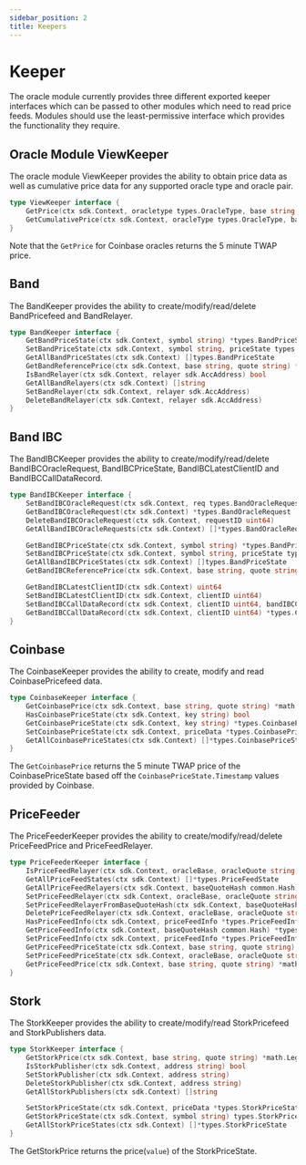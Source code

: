 ```yaml
---
sidebar_position: 2
title: Keepers
---
```


# Keeper

The oracle module currently provides three different exported keeper interfaces which can be passed to other modules which need to read price feeds. Modules should use the least-permissive interface which provides the functionality they require.

## Oracle Module ViewKeeper

The oracle module ViewKeeper provides the ability to obtain price data as well as cumulative price data for any supported oracle type and oracle pair.

```go
type ViewKeeper interface {
    GetPrice(ctx sdk.Context, oracletype types.OracleType, base string, quote string) *math.LegacyDec // Returns the price for a given pair for a given oracle type.
    GetCumulativePrice(ctx sdk.Context, oracleType types.OracleType, base string, quote string) *math.LegacyDec // Returns the cumulative price for a given pair for a given oracle type.
}
```

Note that the `GetPrice` for Coinbase oracles returns the 5 minute TWAP price.

## Band

The BandKeeper provides the ability to create/modify/read/delete BandPricefeed and BandRelayer.

```go
type BandKeeper interface {
    GetBandPriceState(ctx sdk.Context, symbol string) *types.BandPriceState
    SetBandPriceState(ctx sdk.Context, symbol string, priceState types.BandPriceState)
    GetAllBandPriceStates(ctx sdk.Context) []types.BandPriceState
    GetBandReferencePrice(ctx sdk.Context, base string, quote string) *math.LegacyDec
    IsBandRelayer(ctx sdk.Context, relayer sdk.AccAddress) bool
    GetAllBandRelayers(ctx sdk.Context) []string
    SetBandRelayer(ctx sdk.Context, relayer sdk.AccAddress)
    DeleteBandRelayer(ctx sdk.Context, relayer sdk.AccAddress)
}
```

## Band IBC

The BandIBCKeeper provides the ability to create/modify/read/delete BandIBCOracleRequest, BandIBCPriceState, BandIBCLatestClientID and BandIBCCallDataRecord.

```go
type BandIBCKeeper interface {
	SetBandIBCOracleRequest(ctx sdk.Context, req types.BandOracleRequest)
	GetBandIBCOracleRequest(ctx sdk.Context) *types.BandOracleRequest
	DeleteBandIBCOracleRequest(ctx sdk.Context, requestID uint64)
	GetAllBandIBCOracleRequests(ctx sdk.Context) []*types.BandOracleRequest

	GetBandIBCPriceState(ctx sdk.Context, symbol string) *types.BandPriceState
	SetBandIBCPriceState(ctx sdk.Context, symbol string, priceState types.BandPriceState)
	GetAllBandIBCPriceStates(ctx sdk.Context) []types.BandPriceState
	GetBandIBCReferencePrice(ctx sdk.Context, base string, quote string) *math.LegacyDec

	GetBandIBCLatestClientID(ctx sdk.Context) uint64
	SetBandIBCLatestClientID(ctx sdk.Context, clientID uint64)
	SetBandIBCCallDataRecord(ctx sdk.Context, clientID uint64, bandIBCCallDataRecord []byte)
	GetBandIBCCallDataRecord(ctx sdk.Context, clientID uint64) *types.CalldataRecord
}
```

## Coinbase

The CoinbaseKeeper provides the ability to create, modify and read CoinbasePricefeed data.

```go
type CoinbaseKeeper interface {
    GetCoinbasePrice(ctx sdk.Context, base string, quote string) *math.LegacyDec
    HasCoinbasePriceState(ctx sdk.Context, key string) bool
    GetCoinbasePriceState(ctx sdk.Context, key string) *types.CoinbasePriceState
    SetCoinbasePriceState(ctx sdk.Context, priceData *types.CoinbasePriceState) error
    GetAllCoinbasePriceStates(ctx sdk.Context) []*types.CoinbasePriceState
}
```

The `GetCoinbasePrice` returns the 5 minute TWAP price of the CoinbasePriceState based off the `CoinbasePriceState.Timestamp` values provided by Coinbase.

## PriceFeeder

The PriceFeederKeeper provides the ability to create/modify/read/delete PriceFeedPrice and PriceFeedRelayer.

```go
type PriceFeederKeeper interface {
    IsPriceFeedRelayer(ctx sdk.Context, oracleBase, oracleQuote string, relayer sdk.AccAddress) bool
    GetAllPriceFeedStates(ctx sdk.Context) []*types.PriceFeedState
    GetAllPriceFeedRelayers(ctx sdk.Context, baseQuoteHash common.Hash) []string
    SetPriceFeedRelayer(ctx sdk.Context, oracleBase, oracleQuote string, relayer sdk.AccAddress)
    SetPriceFeedRelayerFromBaseQuoteHash(ctx sdk.Context, baseQuoteHash common.Hash, relayer sdk.AccAddress)
    DeletePriceFeedRelayer(ctx sdk.Context, oracleBase, oracleQuote string, relayer sdk.AccAddress)
    HasPriceFeedInfo(ctx sdk.Context, priceFeedInfo *types.PriceFeedInfo) bool
    GetPriceFeedInfo(ctx sdk.Context, baseQuoteHash common.Hash) *types.PriceFeedInfo
    SetPriceFeedInfo(ctx sdk.Context, priceFeedInfo *types.PriceFeedInfo)
    GetPriceFeedPriceState(ctx sdk.Context, base string, quote string) *types.PriceState
    SetPriceFeedPriceState(ctx sdk.Context, oracleBase, oracleQuote string, priceState *types.PriceState)
    GetPriceFeedPrice(ctx sdk.Context, base string, quote string) *math.LegacyDec
}
```

## Stork

The StorkKeeper provides the ability to create/modify/read StorkPricefeed and StorkPublishers data.

```go
type StorkKeeper interface {
	GetStorkPrice(ctx sdk.Context, base string, quote string) *math.LegacyDec
	IsStorkPublisher(ctx sdk.Context, address string) bool
	SetStorkPublisher(ctx sdk.Context, address string)
	DeleteStorkPublisher(ctx sdk.Context, address string)
	GetAllStorkPublishers(ctx sdk.Context) []string

	SetStorkPriceState(ctx sdk.Context, priceData *types.StorkPriceState)
	GetStorkPriceState(ctx sdk.Context, symbol string) types.StorkPriceState
	GetAllStorkPriceStates(ctx sdk.Context) []*types.StorkPriceState
}
```

The GetStorkPrice returns the price(`value`) of the StorkPriceState.
